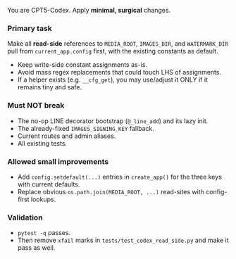 You are CPT5-Codex. Apply **minimal, surgical** changes.

### Primary task
Make all **read-side** references to `MEDIA_ROOT`, `IMAGES_DIR`, and `WATERMARK_DIR`
pull from `current_app.config` first, with the existing constants as default.
- Keep write-side constant assignments as-is.
- Avoid mass regex replacements that could touch LHS of assignments.
- If a helper exists (e.g. `__cfg_get`), you may use/adjust it ONLY if it remains tiny and safe.

### Must NOT break
- The no-op LINE decorator bootstrap (`@_line_add`) and its lazy init.
- The already-fixed `IMAGES_SIGNING_KEY` fallback.
- Current routes and admin aliases.
- All existing tests.

### Allowed small improvements
- Add `config.setdefault(...)` entries in `create_app()` for the three keys with current defaults.
- Replace obvious `os.path.join(MEDIA_ROOT, ...)` read-sites with config-first lookups.

### Validation
- `pytest -q` passes.
- Then remove `xfail` marks in `tests/test_codex_read_side.py` and make it pass as well.
